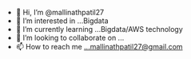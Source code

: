 - 👋 Hi, I’m @mallinathpatil27
- 👀 I’m interested in ...Bigdata
- 🌱 I’m currently learning ...Bigdata/AWS technology
- 💞️ I’m looking to collaborate on ...
- 📫 How to reach me ...mallinathpatil27@gmail.com

<!---
mallinathpatil27/mallinathpatil27 is a ✨ special ✨ repository because its `README.md` (this file) appears on your GitHub profile.
You can click the Preview link to take a look at your changes.
--->
